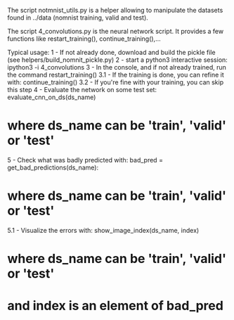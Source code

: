 The script notmnist_utils.py is a helper allowing to manipulate the datasets
found in ../data (nomnist training, valid and test).

The script 4_convolutions.py is the neural network script. It provides a few
functions like restart_training(), continue_training(),...

Typical usage:
1 - If not already done, download and build the pickle file (see
  helpers/build_nomnit_pickle.py)
2 - start a python3 interactive session:
  ipython3 -i 4_convolutions
3 - In the console, and if not already trained, run the command
  restart_training()
3.1 - If the training is done, you can refine it with:
  continue_training()
3.2 - If you're fine with your training, you can skip this step
4 - Evaluate the network on some test set:
  evaluate_cnn_on_ds(ds_name)
  # where ds_name can be 'train', 'valid' or 'test'
5 - Check what was badly predicted with:
  bad_pred = get_bad_predictions(ds_name):
  # where ds_name can be 'train', 'valid' or 'test'
5.1 - Visualize the errors with:
  show_image_index(ds_name, index)
  # where ds_name can be 'train', 'valid' or 'test'
  # and index is an element of bad_pred
